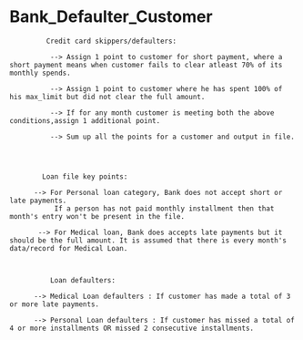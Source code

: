 # Bank_Defaulter_Customer



             Credit card skippers/defaulters:

              --> Assign 1 point to customer for short payment, where a short payment means when customer fails to clear atleast 70% of its monthly spends.

              --> Assign 1 point to customer where he has spent 100% of his max_limit but did not clear the full amount.

              --> If for any month customer is meeting both the above conditions,assign 1 additional point.

              --> Sum up all the points for a customer and output in file.




            Loan file key points:

          --> For Personal loan category, Bank does not accept short or late payments.
               If a person has not paid monthly installment then that month's entry won't be present in the file.

           --> For Medical loan, Bank does accepts late payments but it should be the full amount. It is assumed that there is every month's data/record for Medical Loan.



              Loan defaulters:

          --> Medical Loan defaulters : If customer has made a total of 3 or more late payments.

          --> Personal Loan defaulters : If customer has missed a total of 4 or more installments OR missed 2 consecutive installments.
